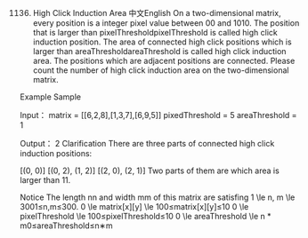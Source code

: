 1136. High Click Induction Area
中文English
On a two-dimensional matrix, every position is a integer pixel value between 00 and 1010.
The position that is larger than pixelThresholdpixelThreshold is called high click induction position.
The area of connected high click positions which is larger than areaThresholdareaThreshold is called high click induction area.
The positions which are adjacent positions are connected.
Please count the number of high click induction area on the two-dimensional matrix.

Example
Sample

Input：
matrix = [[6,2,8],[1,3,7],[6,9,5]]
pixedThreshold = 5
areaThreshold = 1

Output：
2
Clarification
There are three parts of connected high click induction positions:

[(0, 0)]
[(0, 2), (1, 2)]
[(2, 0), (2, 1)]
Two parts of them are which area is larger than 11.

Notice
The length nn and width mm of this matrix are satisfing 1 \le n, m \le 3001≤n,m≤300.
0 \le matrix[x][y] \le 100≤matrix[x][y]≤10
0 \le pixelThreshold \le 100≤pixelThreshold≤10
0 \le areaThreshold \le n * m0≤areaThreshold≤n∗m

